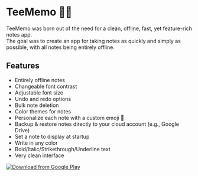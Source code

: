 # TeeMemo 📝🦉
TeeMemo was born out of the need for a clean, offline, fast, yet feature-rich notes app.  
The goal was to create an app for taking notes as quickly and simply as possible, with all notes being entirely offline.
## Features
- Entirely offline notes
- Changeable font contrast
- Adjustable font size
- Undo and redo options
- Bulk note deletion
- Color themes for notes
- Personalize each note with a custom emoji 🦉
- Backup & restore notes directly to your cloud account (e.g., Google Drive)
- Set a note to display at startup
- Write in any color
- Bold/Italic/Strikethrough/Underline text
- Very clean interface

[![Download from Google Play](https://user-images.githubusercontent.com/92587825/277521178-29b7e0ef-f81b-4353-be42-5c65f7d4cfbe.png)](https://play.google.com)
